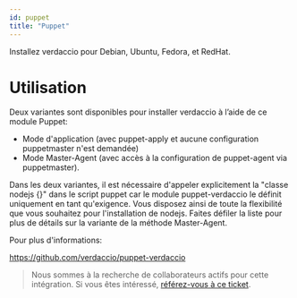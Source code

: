 ```yaml
---
id: puppet
title: "Puppet"
---
```

Installez verdaccio pour Debian, Ubuntu, Fedora, et RedHat.

# Utilisation

Deux variantes sont disponibles pour installer verdaccio à l’aide de ce module Puppet:

* Mode d'application (avec puppet-apply et aucune configuration puppetmaster n'est demandée)
* Mode Master-Agent (avec accès à la configuration de puppet-agent via puppetmaster).

Dans les deux variantes, il est nécessaire d'appeler explicitement la "classe nodejs {}" dans le script puppet car le module puppet-verdaccio le définit uniquement en tant qu'exigence. Vous disposez ainsi de toute la flexibilité que vous souhaitez pour l'installation de nodejs. Faites défiler la liste pour plus de détails sur la variante de la méthode Master-Agent.

Pour plus d'informations:

<https://github.com/verdaccio/puppet-verdaccio>

> Nous sommes à la recherche de collaborateurs actifs pour cette intégration. Si vous êtes intéressé, [référez-vous à ce ticket](https://github.com/verdaccio/puppet-verdaccio/issues/11).